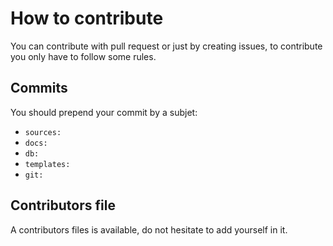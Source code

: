 # How to contribute

You can contribute with pull request or just by creating issues, to contribute you only have to follow some rules.

## Commits

You should prepend your commit by a subjet:
 - `sources:`
 - `docs:`
 - `db:`
 - `templates:`
 - `git:`

## Contributors file

A contributors files is available, do not hesitate to add yourself in it.
